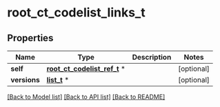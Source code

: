# root_ct_codelist_links_t

## Properties
Name | Type | Description | Notes
------------ | ------------- | ------------- | -------------
**self** | [**root_ct_codelist_ref_t**](root_ct_codelist_ref.md) \* |  | [optional] 
**versions** | [**list_t**](ct_codelist_ref_version.md) \* |  | [optional] 

[[Back to Model list]](../README.md#documentation-for-models) [[Back to API list]](../README.md#documentation-for-api-endpoints) [[Back to README]](../README.md)


